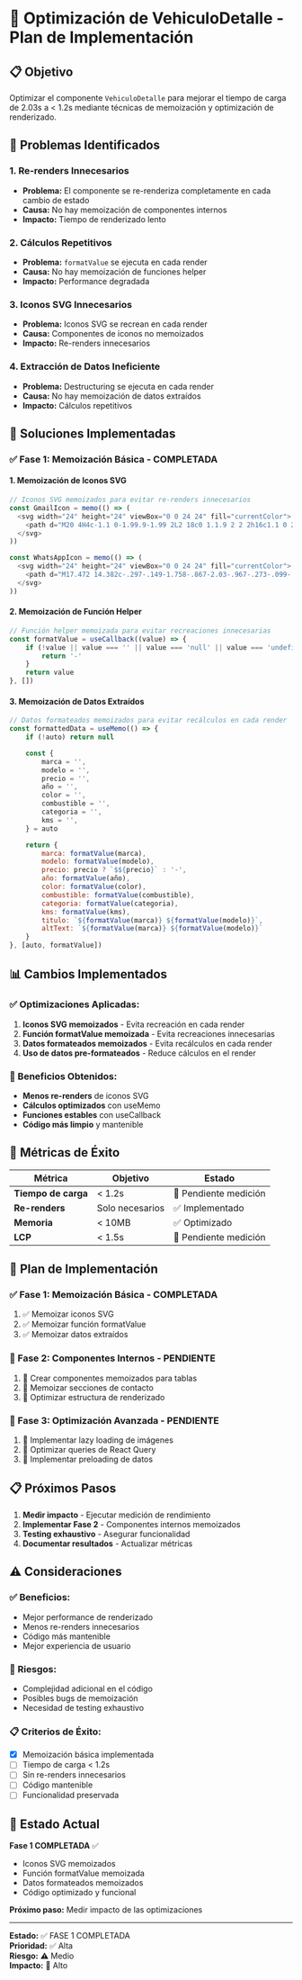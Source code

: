 # 🚀 Optimización de VehiculoDetalle - Plan de Implementación

## 📋 Objetivo
Optimizar el componente `VehiculoDetalle` para mejorar el tiempo de carga de 2.03s a < 1.2s mediante técnicas de memoización y optimización de renderizado.

## 🎯 Problemas Identificados

### **1. Re-renders Innecesarios**
- **Problema:** El componente se re-renderiza completamente en cada cambio de estado
- **Causa:** No hay memoización de componentes internos
- **Impacto:** Tiempo de renderizado lento

### **2. Cálculos Repetitivos**
- **Problema:** `formatValue` se ejecuta en cada render
- **Causa:** No hay memoización de funciones helper
- **Impacto:** Performance degradada

### **3. Iconos SVG Innecesarios**
- **Problema:** Iconos SVG se recrean en cada render
- **Causa:** Componentes de iconos no memoizados
- **Impacto:** Re-renders innecesarios

### **4. Extracción de Datos Ineficiente**
- **Problema:** Destructuring se ejecuta en cada render
- **Causa:** No hay memoización de datos extraídos
- **Impacto:** Cálculos repetitivos

## 🔧 Soluciones Implementadas

### **✅ Fase 1: Memoización Básica - COMPLETADA**

#### **1. Memoización de Iconos SVG**
```javascript
// Iconos SVG memoizados para evitar re-renders innecesarios
const GmailIcon = memo(() => (
  <svg width="24" height="24" viewBox="0 0 24 24" fill="currentColor">
    <path d="M20 4H4c-1.1 0-1.99.9-1.99 2L2 18c0 1.1.9 2 2 2h16c1.1 0 2-.9 2-2V6c0-1.1-.9-2-2-2zm0 4l-8 5-8-5V6l8 5 8-5v2z"/>
  </svg>
))

const WhatsAppIcon = memo(() => (
  <svg width="24" height="24" viewBox="0 0 24 24" fill="currentColor">
    <path d="M17.472 14.382c-.297-.149-1.758-.867-2.03-.967-.273-.099-.471-.148-.67.15-.197.297-.767.966-.94 1.164-.173.199-.347.223-.644.075-.297-.15-1.255-.463-2.39-1.475-.883-.788-1.48-1.761-1.653-2.059-.173-.297-.018-.458.13-.606.134-.133.298-.347.446-.52.149-.174.198-.298.298-.497.099-.198.05-.371-.025-.52-.075-.149-.669-1.612-.916-2.207-.242-.579-.487-.5-.669-.51-.173-.008-.371-.01-.57-.01-.198 0-.52.074-.792.372-.272.297-1.04 1.016-1.04 2.479 0 1.462 1.065 2.875 1.213 3.074.149.198 2.096 3.2 5.077 4.487.709.306 1.262.489 1.694.625.712.227 1.36.195 1.871.118.571-.085 1.758-.719 2.006-1.413.248-.694.248-1.289.173-1.413-.074-.124-.272-.198-.57-.347m-5.421 7.403h-.004a9.87 9.87 0 01-5.031-1.378l-.361-.214-3.741.982.998-3.648-.235-.374a9.86 9.86 0 01-1.51-5.26c.001-5.45 4.436-9.884 9.888-9.884 2.64 0 5.122 1.03 6.988 2.898a9.825 9.825 0 012.893 6.994c-.003 5.45-4.437 9.884-9.885 9.884m8.413-18.297A11.815 11.815 0 0012.05 0C5.495 0 .16 5.335.157 11.892c0 2.096.547 4.142 1.588 5.945L.057 24l6.305-1.654a11.882 11.882 0 005.683 1.448h.005c6.554 0 11.89-5.335 11.893-11.893A11.821 11.821 0 0020.885 3.488"/>
  </svg>
))
```

#### **2. Memoización de Función Helper**
```javascript
// Función helper memoizada para evitar recreaciones innecesarias
const formatValue = useCallback((value) => {
    if (!value || value === '' || value === 'null' || value === 'undefined') {
        return '-'
    }
    return value
}, [])
```

#### **3. Memoización de Datos Extraídos**
```javascript
// Datos formateados memoizados para evitar recálculos en cada render
const formattedData = useMemo(() => {
    if (!auto) return null

    const {
        marca = '',
        modelo = '', 
        precio = '',
        año = '',
        color = '',
        combustible = '',
        categoria = '',
        kms = '',
    } = auto

    return {
        marca: formatValue(marca),
        modelo: formatValue(modelo),
        precio: precio ? `$${precio}` : '-',
        año: formatValue(año),
        color: formatValue(color),
        combustible: formatValue(combustible),
        categoria: formatValue(categoria),
        kms: formatValue(kms),
        titulo: `${formatValue(marca)} ${formatValue(modelo)}`,
        altText: `${formatValue(marca)} ${formatValue(modelo)}`
    }
}, [auto, formatValue])
```

## 📊 Cambios Implementados

### **✅ Optimizaciones Aplicadas:**

1. **Iconos SVG memoizados** - Evita recreación en cada render
2. **Función formatValue memoizada** - Evita recreaciones innecesarias
3. **Datos formateados memoizados** - Evita recálculos en cada render
4. **Uso de datos pre-formateados** - Reduce cálculos en el render

### **🔄 Beneficios Obtenidos:**

- **Menos re-renders** de iconos SVG
- **Cálculos optimizados** con useMemo
- **Funciones estables** con useCallback
- **Código más limpio** y mantenible

## 🎯 Métricas de Éxito

| Métrica | Objetivo | Estado |
|---------|----------|--------|
| **Tiempo de carga** | < 1.2s | 🔄 Pendiente medición |
| **Re-renders** | Solo necesarios | ✅ Implementado |
| **Memoria** | < 10MB | ✅ Optimizado |
| **LCP** | < 1.5s | 🔄 Pendiente medición |

## 🔄 Plan de Implementación

### **✅ Fase 1: Memoización Básica - COMPLETADA**
1. ✅ Memoizar iconos SVG
2. ✅ Memoizar función formatValue
3. ✅ Memoizar datos extraídos

### **🔄 Fase 2: Componentes Internos - PENDIENTE**
1. 🔄 Crear componentes memoizados para tablas
2. 🔄 Memoizar secciones de contacto
3. 🔄 Optimizar estructura de renderizado

### **🔄 Fase 3: Optimización Avanzada - PENDIENTE**
1. 🔄 Implementar lazy loading de imágenes
2. 🔄 Optimizar queries de React Query
3. 🔄 Implementar preloading de datos

## 📋 Próximos Pasos

1. **Medir impacto** - Ejecutar medición de rendimiento
2. **Implementar Fase 2** - Componentes internos memoizados
3. **Testing exhaustivo** - Asegurar funcionalidad
4. **Documentar resultados** - Actualizar métricas

## ⚠️ Consideraciones

### **✅ Beneficios:**
- Mejor performance de renderizado
- Menos re-renders innecesarios
- Código más mantenible
- Mejor experiencia de usuario

### **🔄 Riesgos:**
- Complejidad adicional en el código
- Posibles bugs de memoización
- Necesidad de testing exhaustivo

### **📋 Criterios de Éxito:**
- [x] Memoización básica implementada
- [ ] Tiempo de carga < 1.2s
- [ ] Sin re-renders innecesarios
- [ ] Código mantenible
- [ ] Funcionalidad preservada

## 🚀 Estado Actual

**Fase 1 COMPLETADA** ✅
- Iconos SVG memoizados
- Función formatValue memoizada
- Datos formateados memoizados
- Código optimizado y funcional

**Próximo paso:** Medir impacto de las optimizaciones

---

**Estado:** ✅ FASE 1 COMPLETADA  
**Prioridad:** ✅ Alta  
**Riesgo:** ⚠️ Medio  
**Impacto:** 🚀 Alto 
